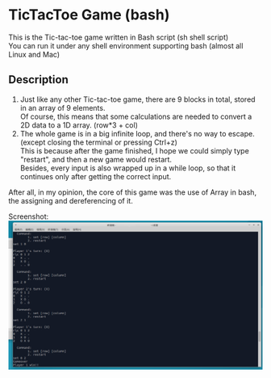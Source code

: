 # TicTacToe Game (bash)

This is the Tic-tac-toe game written in Bash script (sh shell script) <br>
You can run it under any shell environment supporting bash (almost all Linux and Mac)

## Description

1. Just like any other Tic-tac-toe game, there are 9 blocks in total, stored in an array of 9 elements. <br>
Of course, this means that some calculations are needed to convert a 2D data to a 1D array. (row*3 + col) <br>
2. The whole game is in a big infinite loop, and there's no way to escape. (except closing the terminal or pressing Ctrl+z) <br>
This is because after the game finished, I hope we could simply type "restart", and then a new game would restart. <br>
Besides, every input is also wrapped up in a while loop, so that it continues only after getting the correct input. <br>

After all, in my opinion, the core of this game was the use of Array in bash, the assigning and dereferencing of it. <br>

Screenshot:
![Snapshot](/screenshot.png)
